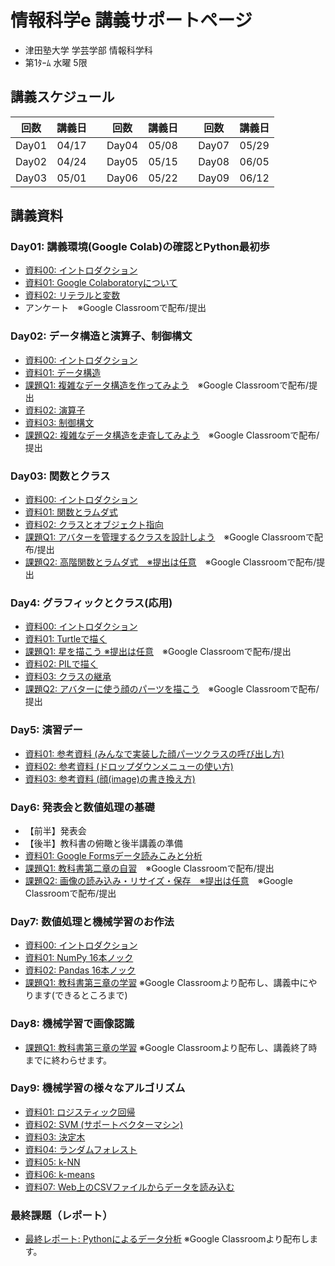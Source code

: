 # 情報科学e 講義サポートページ

* 津田塾大学 学芸学部 情報科学科
* 第1ﾀｰﾑ 水曜 5限

## 講義スケジュール

| 回数 | 講義日 |   | 回数 | 講義日 |   | 回数 | 講義日 |
|:-----:|:-----:|:-:|:-----:|:-----:|:-:|:-----:|:-----:|
| Day01 | 04/17 |   | Day04 | 05/08 |   | Day07 | 05/29 |
| Day02 | 04/24 |   | Day05 | 05/15 |   | Day08 | 06/05 |
| Day03 | 05/01 |   | Day06 | 05/22 |   | Day09 | 06/12 |


## 講義資料

### Day01: 講義環境(Google Colab)の確認とPython最初歩

* [資料00: イントロダクション](https://colab.research.google.com/github/YokoyamaLab/PythonBasics/blob/main/day01_00Introduction.ipynb)
* [資料01: Google Colaboratoryについて](https://colab.research.google.com/github/YokoyamaLab/PythonBasics/blob/main/day01_01GoogleColaboratory.ipynb)
* [資料02: リテラルと変数](https://colab.research.google.com/github/YokoyamaLab/PythonBasics/blob/main/day01_02LiteralVariable.ipynb)
* アンケート　※Google Classroomで配布/提出

### Day02: データ構造と演算子、制御構文

* [資料00: イントロダクション](https://colab.research.google.com/github/YokoyamaLab/PythonBasics/blob/main/day02_00Introduction.ipynb)
* [資料01: データ構造](https://colab.research.google.com/github/YokoyamaLab/PythonBasics/blob/main/day02_01DataStructure.ipynb)
* [課題Q1: 複雑なデータ構造を作ってみよう](https://colab.research.google.com/github/YokoyamaLab/PythonBasics/blob/main/day02_q1DataStructure.ipynb)　※Google Classroomで配布/提出
* [資料02: 演算子](https://colab.research.google.com/github/YokoyamaLab/PythonBasics/blob/main/day02_02Operator.ipynb)
* [資料03: 制御構文](https://colab.research.google.com/github/YokoyamaLab/PythonBasics/blob/main/day02_03Control.ipynb)
* [課題Q2: 複雑なデータ構造を走査してみよう](https://colab.research.google.com/github/YokoyamaLab/PythonBasics/blob/main/day02_q2FullScan.ipynb)　※Google Classroomで配布/提出


### Day03: 関数とクラス

* [資料00: イントロダクション](https://colab.research.google.com/github/YokoyamaLab/PythonBasics/blob/main/day03_00Introduction.ipynb)
* [資料01: 関数とラムダ式](https://colab.research.google.com/github/YokoyamaLab/PythonBasics/blob/main/day03_01Function.ipynb)
* [資料02: クラスとオブジェクト指向](https://colab.research.google.com/github/YokoyamaLab/PythonBasics/blob/main/day03_02Class.ipynb)
* [課題Q1: アバターを管理するクラスを設計しよう](https://colab.research.google.com/github/YokoyamaLab/PythonBasics/blob/main/day03_q1Class.ipynb)　※Google Classroomで配布/提出
* [課題Q2: 高階関数とラムダ式　※提出は任意](https://colab.research.google.com/github/YokoyamaLab/PythonBasics/blob/main/day03_q2Lambda.ipynb)　※Google Classroomで配布/提出
### Day4: グラフィックとクラス(応用)

* [資料00: イントロダクション](https://colab.research.google.com/github/YokoyamaLab/PythonBasics/blob/main/day04_00Introduction.ipynb)
* [資料01: Turtleで描く](https://colab.research.google.com/github/YokoyamaLab/PythonBasics/blob/main/day04_01Turtle.ipynb)
* [課題Q1: 星を描こう ※提出は任意](https://colab.research.google.com/github/YokoyamaLab/PythonBasics/blob/main/day04_q1Star.ipynb)　※Google Classroomで配布/提出
* [資料02: PILで描く](https://colab.research.google.com/github/YokoyamaLab/PythonBasics/blob/main/day04_02Pil.ipynb)
* [資料03: クラスの継承](https://colab.research.google.com/github/YokoyamaLab/PythonBasics/blob/main/day04_03Inheritance.ipynb)
* [課題Q2: アバターに使う顔のパーツを描こう](https://colab.research.google.com/github/YokoyamaLab/PythonBasics/blob/main/day04_q2FaceComponents.ipynb)　※Google Classroomで配布/提出

### Day5: 演習デー

* [資料01: 参考資料 (みんなで実装した顔パーツクラスの呼び出し方)](https://colab.research.google.com/github/YokoyamaLab/PythonBasics/blob/main/day05_01Example.ipynb)
* [資料02: 参考資料 (ドロップダウンメニューの使い方)](https://colab.research.google.com/github/YokoyamaLab/PythonBasics/blob/main/day05_02Dropdowns.ipynb)　
* [資料03: 参考資料 (顔(image)の書き換え方)](https://colab.research.google.com/github/YokoyamaLab/PythonBasics/blob/main/day05_03Redraw.ipynb)

### Day6: 発表会と数値処理の基礎
* 【前半】発表会
* 【後半】教科書の俯瞰と後半講義の準備
* [資料01: Google Formsデータ読みこみと分析](https://colab.research.google.com/github/YokoyamaLab/PythonBasics/blob/main/day06_01Plot_from_gdrive.ipynb)
* [課題Q1: 教科書第二章の自習](https://colab.research.google.com/github/YokoyamaLab/PythonBasics/blob/main/day06_q1Chapter2.ipynb)　※Google Classroomで配布/提出
* [課題Q2: 画像の読み込み・リサイズ・保存　※提出は任意](https://colab.research.google.com/github/YokoyamaLab/PythonBasics/blob/main/day06_q2Resize_images.ipynb)　※Google Classroomで配布/提出
 
### Day7: 数値処理と機械学習のお作法
* [資料00: イントロダクション](https://colab.research.google.com/github/YokoyamaLab/PythonBasics/blob/main/day07_00Introduction.ipynb)
* [資料01: NumPy 16本ノック](https://colab.research.google.com/github/YokoyamaLab/PythonBasics/blob/main/day07_01NumPy.ipynb)
* [資料02: Pandas 16本ノック](https://colab.research.google.com/github/YokoyamaLab/PythonBasics/blob/main/day07_02Pandas.ipynb)
* [課題Q1: 教科書第三章の学習](https://colab.research.google.com/github/YokoyamaLab/PythonBasics/blob/main/day07_q1Chapter3.ipynb) ※Google Classroomより配布し、講義中にやります(できるところまで)

### Day8: 機械学習で画像認識
* [課題Q1: 教科書第三章の学習](https://colab.research.google.com/github/YokoyamaLab/PythonBasics/blob/main/day08_q1DigitRecognition.ipynb) ※Google Classroomより配布し、講義終了時までに終わらせます。
  
### Day9: 機械学習の様々なアルゴリズム
* [資料01: ロジスティック回帰](https://colab.research.google.com/github/YokoyamaLab/PythonBasics/blob/main/day09_01LogistiRregression.ipynb)
* [資料02: SVM (サポートベクターマシン)](https://colab.research.google.com/github/YokoyamaLab/PythonBasics/blob/main/day09_02SVM_pynb.ipynb)
* [資料03: 決定木](https://colab.research.google.com/github/YokoyamaLab/PythonBasics/blob/main/day09_03DecisionTree.ipynb)
* [資料04: ランダムフォレスト](https://colab.research.google.com/github/YokoyamaLab/PythonBasics/blob/main/day09_04RandomForest.ipynb)
* [資料05: k-NN](https://colab.research.google.com/github/YokoyamaLab/PythonBasics/blob/main/day09_05kNN.ipynb)
* [資料06: k-means](https://colab.research.google.com/github/YokoyamaLab/PythonBasics/blob/main/day09_06kMeans.ipynb)
* [資料07: Web上のCSVファイルからデータを読み込む](https://colab.research.google.com/github/YokoyamaLab/PythonBasics/blob/main/day09_07CSVFile.ipynb)
  
### 最終課題（レポート）
* [最終レポート: Pythonによるデータ分析](https://colab.research.google.com/github/YokoyamaLab/PythonBasics/blob/main/dayLast_report.ipynb) ※Google Classroomより配布します。
